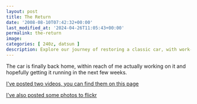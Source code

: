 ```yaml
---
layout: post
title: The Return
date: '2008-08-10T07:42:32+00:00'
last_modified_at: '2024-04-26T11:05:43+00:00'
permalink: the-return
image: 
categories: [ 240z, datsun ]
description: Explore our journey of restoring a classic car, with work-in-progress updates, photos, and videos.
---
```


The car is finally back home, within reach of me actually working on it and hopefully getting it running in the next few weeks.

[I've posted two videos, you can find them on this page](/project240z-videos-she-s-back)

[I've also posted some photos to flickr](https://www.flickr.com/photos/chammond/sets/72157594465585463/)


